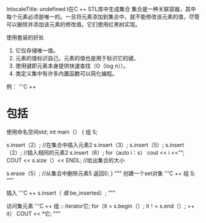 InlocaleTitle: undefined
t在C ++ STL库中生成集合 集合是一种关联容器，其中每个元素必须是唯一的。一旦将元素添加到集合中，就不能修改该元素的值，尽管可以删除并添加该元素的修改值。它们使用红黑树实现。

使用套装的好处

1.  它仅存储唯一值。
2.  元素的值标识自己。元素的值也是用于标识它的键。
3.  使用键即元素本身提供快速查找（O（log n））。
4.  类定义集中有许多内置函数可以简化编程。

例： '''C ++

# 包括

使用命名空间std; int main（） { 组 S;

s.insert（2）; //在集合中插入元素2 s.insert（3）; s.insert（5）; s.insert（2）; //插入相同的元素2 s.insert（6）; for（auto i：s） cout << i <<“”; COUT << s.size（）<< ENDL; //给出集合的大小

s.erase（5）; //从集合中删除元素5 返回0; } “”” 创建一个set对象 '''C ++ 组 S; “””

插入 '''C ++ s.insert（ _值_ be\_inserted）; “””

访问集元素 '''C ++ 组 :: iterator它; for（it = s.begin（）; it！= s.end（）; ++ it） COUT << \*它; “””